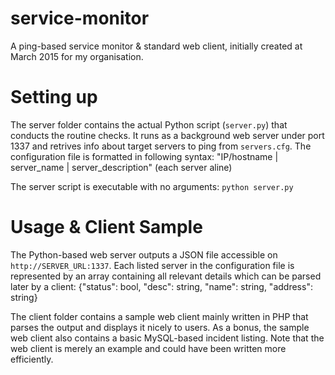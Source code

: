 # service-monitor
A ping-based service monitor &amp; standard web client, initially created at March 2015 for my organisation.

# Setting up
The server folder contains the actual Python script (`server.py`) that conducts the routine checks. It runs as a background web server under port 1337 and retrives info about target servers to ping from `servers.cfg`. The configuration file is formatted in following syntax: "IP/hostname | server_name | server_description" (each server aline)

The server script is executable with no arguments: `python server.py`

# Usage &amp; Client Sample
The Python-based web server outputs a JSON file accessible on `http://SERVER_URL:1337`. Each listed server in the configuration file is represented by an array containing all relevant details which can be parsed later by a client:
{"status": bool, "desc": string, "name": string, "address": string}

The client folder contains a sample web client mainly written in PHP that parses the output and displays it nicely to users. As a bonus, the sample web client also contains a basic MySQL-based incident listing. Note that the web client is merely an example and could have been written more efficiently.
